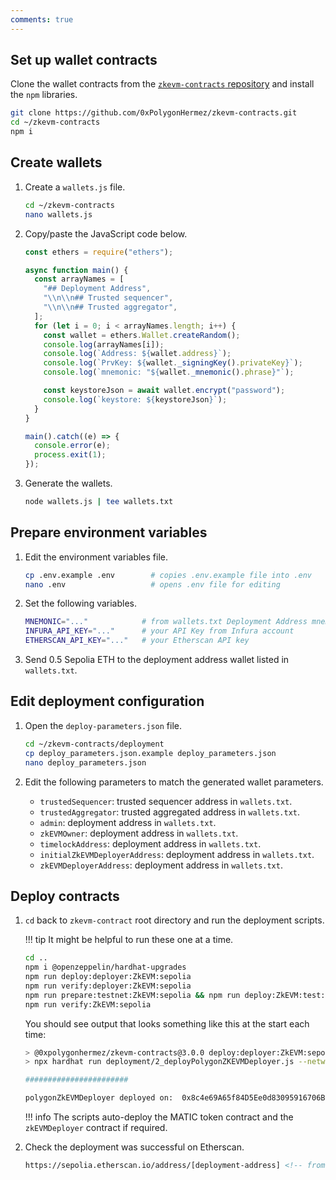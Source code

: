```yaml
---
comments: true
---
```


## Set up wallet contracts

Clone the wallet contracts from the [`zkevm-contracts` repository](https://github.com/0xPolygonHermez/zkevm-contracts) and install the `npm` libraries.

```sh
git clone https://github.com/0xPolygonHermez/zkevm-contracts.git
cd ~/zkevm-contracts
npm i
```

## Create wallets

1. Create a `wallets.js` file.

    ```sh
    cd ~/zkevm-contracts
    nano wallets.js
    ```

2. Copy/paste the JavaScript code below.

    ```js
    const ethers = require("ethers");

    async function main() {
      const arrayNames = [
        "## Deployment Address",
        "\\n\\n## Trusted sequencer",
        "\\n\\n## Trusted aggregator",
      ];
      for (let i = 0; i < arrayNames.length; i++) {
        const wallet = ethers.Wallet.createRandom();
        console.log(arrayNames[i]);
        console.log(`Address: ${wallet.address}`);
        console.log(`PrvKey: ${wallet._signingKey().privateKey}`);
        console.log(`mnemonic: "${wallet._mnemonic().phrase}"`);

        const keystoreJson = await wallet.encrypt("password");
        console.log(`keystore: ${keystoreJson}`);
      }
    }

    main().catch((e) => {
      console.error(e);
      process.exit(1);
    });
    ```

3. Generate the wallets.

    ```sh
    node wallets.js | tee wallets.txt
    ```

## Prepare environment variables

1. Edit the environment variables file.

    ```bash
    cp .env.example .env        # copies .env.example file into .env
    nano .env                   # opens .env file for editing
    ```

2. Set the following variables.

    ```sh
    MNEMONIC="..."            # from wallets.txt Deployment Address mnemonic
    INFURA_API_KEY="..."      # your API Key from Infura account
    ETHERSCAN_API_KEY="..."   # your Etherscan API key
    ```

3. Send 0.5 Sepolia ETH to the deployment address wallet listed in `wallets.txt`.

## Edit deployment configuration

1. Open the `deploy-parameters.json` file.

    ```sh
    cd ~/zkevm-contracts/deployment
    cp deploy_parameters.json.example deploy_parameters.json
    nano deploy_parameters.json
    ```

2. Edit the following parameters to match the generated wallet parameters.

    - `trustedSequencer`: trusted sequencer address in `wallets.txt`.
    - `trustedAggregator`: trusted aggregated address in `wallets.txt`.
    - `admin`: deployment address in `wallets.txt`.
    - `zkEVMOwner`: deployment address in `wallets.txt`.
    - `timelockAddress`: deployment address in `wallets.txt`.
    - `initialZkEVMDeployerAddress`: deployment address in `wallets.txt`.  
    - `zkEVMDeployerAddress`: deployment address in `wallets.txt`.  

## Deploy contracts

1. `cd` back to `zkevm-contract` root directory and run the deployment scripts.

    !!! tip
        It might be helpful to run these one at a time.

    ```sh
    cd ..
    npm i @openzeppelin/hardhat-upgrades
    npm run deploy:deployer:ZkEVM:sepolia
    npm run verify:deployer:ZkEVM:sepolia
    npm run prepare:testnet:ZkEVM:sepolia && npm run deploy:ZkEVM:test:sepolia
    npm run verify:ZkEVM:sepolia
    ```

    You should see output that looks something like this at the start each time:

    ```sh
    > @0xpolygonhermez/zkevm-contracts@3.0.0 deploy:deployer:ZkEVM:sepolia
    > npx hardhat run deployment/2_deployPolygonZKEVMDeployer.js --network sepolia

    #######################

    polygonZkEVMDeployer deployed on:  0x8c4e69A65f84D5Ee0d83095916706Be74C133571
    ```

    !!! info
        The scripts auto-deploy the MATIC token contract and the `zkEVMDeployer` contract if required.

2. Check the deployment was successful on Etherscan.

    ```html
    https://sepolia.etherscan.io/address/[deployment-address] <!-- from `wallets.txt` -->
    ```